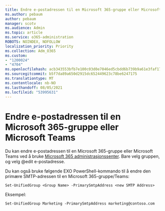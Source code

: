 ```yaml
---
title: Endre e-postadressen til en Microsoft 365-gruppe eller Microsoft Teams
ms.author: pebaum
author: pebaum
manager: scotv
ms.audience: Admin
ms.topic: article
ms.service: o365-administration
ROBOTS: NOINDEX, NOFOLLOW
localization_priority: Priority
ms.collection: Adm_O365
ms.custom:
- "1200024"
- "4704"
ms.openlocfilehash: acb343553bfb7e100c03d0e7046ed5cbdd6b739b9a61e3faf17768bd8aadff34
ms.sourcegitcommit: b5f7da89a650d2915dc652449623c78be6247175
ms.translationtype: MT
ms.contentlocale: nb-NO
ms.lasthandoff: 08/05/2021
ms.locfileid: "53995631"
---
```

# <a name="change-email-address-of-a-microsoft-365-group-or-microsoft-teams"></a>Endre e-postadressen til en Microsoft 365-gruppe eller Microsoft Teams

Du kan endre e-postadressen til en Microsoft 365-gruppe eller Microsoft Teams ved å bruke [Microsoft 365 administrasjonssenter](https://admin.microsoft.com/). Bare velg gruppen, og velg @edit e-postadresse.

Du kan også bruke følgende EXO PowerShell-kommando til å endre den primære SMTP-adressen til en Microsoft 365-gruppe/Teams:

`Set-UnifiedGroup <Group Name> -PrimarySmtpAddress <new SMTP Address>`

Eksempel:

`Set-UnifiedGroup Marketing -PrimarySmtpAddress marketing@contoso.com`

